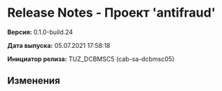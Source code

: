 # Release Notes - Проект 'antifraud'

**Версия:** 0.1.0-build.24

**Дата выпуска:** 05.07.2021 17:58:18

**Инициатор релиза:** TUZ_DCBMSC5 (cab-sa-dcbmsc05)

## Изменения
